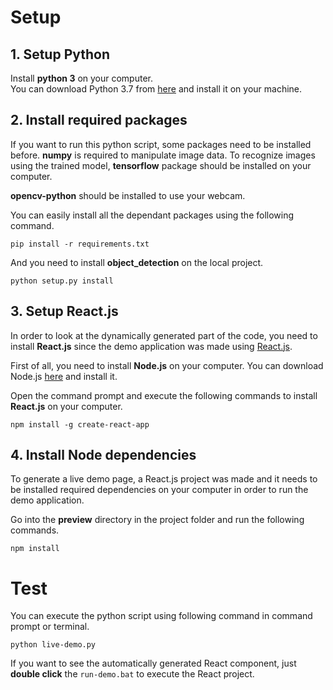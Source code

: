 # Setup

## 1. Setup Python

Install **python 3** on your computer.<br>
You can download Python 3.7 from [here](https://www.python.org/downloads/release/python-374/) and install it on your machine.

## 2. Install required packages

If you want to run this python script, some packages need to be installed before. **numpy** is required to manipulate image data. To recognize images using the trained model, **tensorflow** package should be installed on your computer.

**opencv-python** should be installed to use your webcam.

You can easily install all the dependant packages using the following command.

`pip install -r requirements.txt`

And you need to install **object_detection** on the local project.

`python setup.py install`

## 3. Setup React.js

In order to look at the dynamically generated part of the code, you need to install **React.js** since the demo application was made using [React.js](https://reactjs.org/).

First of all, you need to install **Node.js** on your computer. You can download Node.js [here](https://nodejs.org/en/download/) and install it.

Open the command prompt and execute the following commands to install **React.js** on your computer.

`npm install -g create-react-app`

## 4. Install Node dependencies

To generate a live demo page, a React.js project was made and it needs to be installed required dependencies on your computer in order to run the demo application.

Go into the **preview** directory in the project folder and run the following commands.

`npm install`

# Test

You can execute the python script using following command in command prompt or terminal.

`python live-demo.py`

If you want to see the automatically generated React component, just **double click** the `run-demo.bat` to execute the React project.

